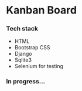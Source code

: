 # Kanban Board 

### Tech stack
- HTML
- Bootstrap CSS
- Django
- Sqlite3
- Selenium for testing

### In progress...


